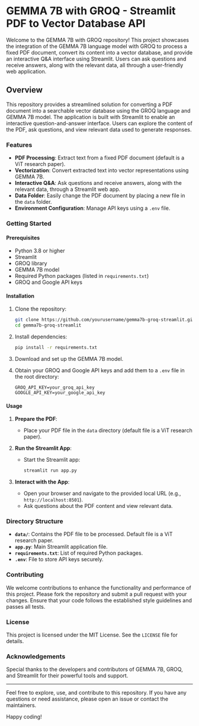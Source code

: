 # GEMMA 7B with GROQ - Streamlit PDF to Vector Database API

Welcome to the GEMMA 7B with GROQ repository! This project showcases the integration of the GEMMA 7B language model with GROQ to process a fixed PDF document, convert its content into a vector database, and provide an interactive Q&A interface using Streamlit. Users can ask questions and receive answers, along with the relevant data, all through a user-friendly web application.

## Overview

This repository provides a streamlined solution for converting a PDF document into a searchable vector database using the GROQ language and GEMMA 7B model. The application is built with Streamlit to enable an interactive question-and-answer interface. Users can explore the content of the PDF, ask questions, and view relevant data used to generate responses.

### Features

- **PDF Processing**: Extract text from a fixed PDF document (default is a ViT research paper).
- **Vectorization**: Convert extracted text into vector representations using GEMMA 7B.
- **Interactive Q&A**: Ask questions and receive answers, along with the relevant data, through a Streamlit web app.
- **Data Folder**: Easily change the PDF document by placing a new file in the `data` folder.
- **Environment Configuration**: Manage API keys using a `.env` file.

### Getting Started

#### Prerequisites

- Python 3.8 or higher
- Streamlit
- GROQ library
- GEMMA 7B model
- Required Python packages (listed in `requirements.txt`)
- GROQ and Google API keys

#### Installation

1. Clone the repository:
   ```bash
   git clone https://github.com/yourusername/gemma7b-groq-streamlit.git
   cd gemma7b-groq-streamlit
   ```

2. Install dependencies:
   ```bash
   pip install -r requirements.txt
   ```

3. Download and set up the GEMMA 7B model.

4. Obtain your GROQ and Google API keys and add them to a `.env` file in the root directory:
   ```
   GROQ_API_KEY=your_groq_api_key
   GOOGLE_API_KEY=your_google_api_key
   ```

#### Usage

1. **Prepare the PDF**:
   - Place your PDF file in the `data` directory (default file is a ViT research paper).

2. **Run the Streamlit App**:
   - Start the Streamlit app:
     ```bash
     streamlit run app.py
     ```

3. **Interact with the App**:
   - Open your browser and navigate to the provided local URL (e.g., `http://localhost:8501`).
   - Ask questions about the PDF content and view relevant data.

### Directory Structure

- **`data/`**: Contains the PDF file to be processed. Default file is a ViT research paper.
- **`app.py`**: Main Streamlit application file.
- **`requirements.txt`**: List of required Python packages.
- **`.env`**: File to store API keys securely.

### Contributing

We welcome contributions to enhance the functionality and performance of this project. Please fork the repository and submit a pull request with your changes. Ensure that your code follows the established style guidelines and passes all tests.

### License

This project is licensed under the MIT License. See the `LICENSE` file for details.

### Acknowledgements

Special thanks to the developers and contributors of GEMMA 7B, GROQ, and Streamlit for their powerful tools and support.

---

Feel free to explore, use, and contribute to this repository. If you have any questions or need assistance, please open an issue or contact the maintainers.

Happy coding!
